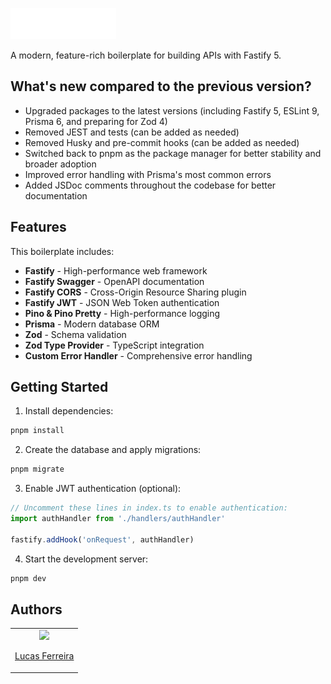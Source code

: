 ![Fastify Boilerplate](assets/logo.png)

A modern, feature-rich boilerplate for building APIs with Fastify 5.

## What's new compared to the previous version?
- Upgraded packages to the latest versions (including Fastify 5, ESLint 9, Prisma 6, and preparing for Zod 4)
- Removed JEST and tests (can be added as needed)
- Removed Husky and pre-commit hooks (can be added as needed)
- Switched back to pnpm as the package manager for better stability and broader adoption
- Improved error handling with Prisma's most common errors
- Added JSDoc comments throughout the codebase for better documentation

## Features

This boilerplate includes:

- **Fastify** - High-performance web framework
- **Fastify Swagger** - OpenAPI documentation
- **Fastify CORS** - Cross-Origin Resource Sharing plugin
- **Fastify JWT** - JSON Web Token authentication
- **Pino & Pino Pretty** - High-performance logging
- **Prisma** - Modern database ORM
- **Zod** - Schema validation
- **Zod Type Provider** - TypeScript integration
- **Custom Error Handler** - Comprehensive error handling

## Getting Started

1. Install dependencies:

```bash
pnpm install
```

2. Create the database and apply migrations:

```bash
pnpm migrate
```

3. Enable JWT authentication (optional):

```ts
// Uncomment these lines in index.ts to enable authentication:
import authHandler from './handlers/authHandler'

fastify.addHook('onRequest', authHandler)
```

4. Start the development server:

```bash
pnpm dev
```

## Authors

<table>
  <tbody>
    <tr>
      <td align="center">
        <a href="https://github.com/luccasfr">
          <img src="https://github.com/luccasfr.png?size=100" />
          <p>Lucas Ferreira</p>
        </a>
      </td>
    </tr>
  </tbody>
</table>
